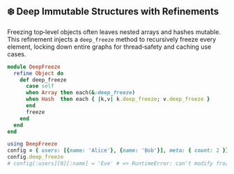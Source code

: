 ## ❄️ Deep Immutable Structures with Refinements

Freezing top‑level objects often leaves nested arrays and hashes mutable. This refinement injects a `deep_freeze` method to recursively freeze every element, locking down entire graphs for thread‑safety and caching use cases.

```ruby
module DeepFreeze
  refine Object do
    def deep_freeze
      case self
      when Array then each(&:deep_freeze)
      when Hash  then each { |k,v| k.deep_freeze; v.deep_freeze }
      end
      freeze
    end
  end
end

using DeepFreeze
config = { users: [{name: 'Alice'}, {name: 'Bob'}], meta: { count: 2 }}
config.deep_freeze
# config[:users][0][:name] = 'Eve' # => RuntimeError: can't modify frozen String
```